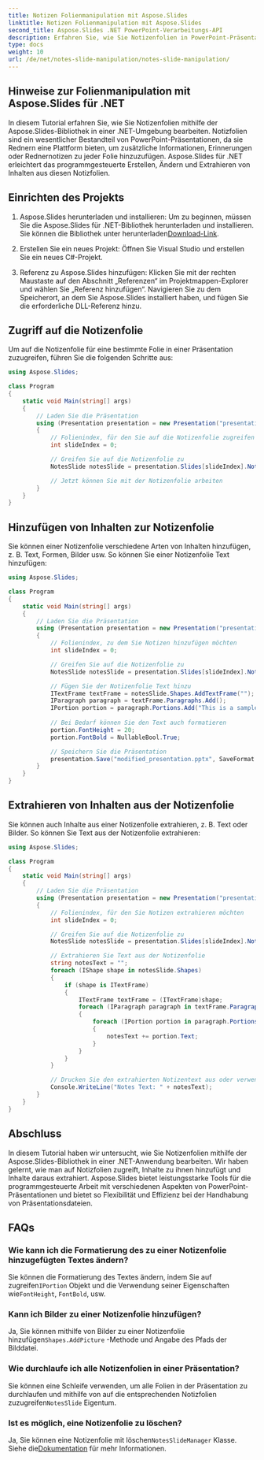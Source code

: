 ```yaml
---
title: Notizen Folienmanipulation mit Aspose.Slides
linktitle: Notizen Folienmanipulation mit Aspose.Slides
second_title: Aspose.Slides .NET PowerPoint-Verarbeitungs-API
description: Erfahren Sie, wie Sie Notizenfolien in PowerPoint-Präsentationen mit Aspose.Slides für .NET bearbeiten. Diese Schritt-für-Schritt-Anleitung behandelt den Zugriff, das Hinzufügen von Inhalten zu und das Extrahieren von Inhalten aus Notizfolien anhand von Quellcodebeispielen.
type: docs
weight: 10
url: /de/net/notes-slide-manipulation/notes-slide-manipulation/
---
```

## Hinweise zur Folienmanipulation mit Aspose.Slides für .NET

In diesem Tutorial erfahren Sie, wie Sie Notizenfolien mithilfe der Aspose.Slides-Bibliothek in einer .NET-Umgebung bearbeiten. Notizfolien sind ein wesentlicher Bestandteil von PowerPoint-Präsentationen, da sie Rednern eine Plattform bieten, um zusätzliche Informationen, Erinnerungen oder Rednernotizen zu jeder Folie hinzuzufügen. Aspose.Slides für .NET erleichtert das programmgesteuerte Erstellen, Ändern und Extrahieren von Inhalten aus diesen Notizfolien.

## Einrichten des Projekts

1.  Aspose.Slides herunterladen und installieren: Um zu beginnen, müssen Sie die Aspose.Slides für .NET-Bibliothek herunterladen und installieren. Sie können die Bibliothek unter herunterladen[Download-Link](https://releases.aspose.com/slides/net/).

2. Erstellen Sie ein neues Projekt: Öffnen Sie Visual Studio und erstellen Sie ein neues C#-Projekt.

3. Referenz zu Aspose.Slides hinzufügen: Klicken Sie mit der rechten Maustaste auf den Abschnitt „Referenzen“ im Projektmappen-Explorer und wählen Sie „Referenz hinzufügen“. Navigieren Sie zu dem Speicherort, an dem Sie Aspose.Slides installiert haben, und fügen Sie die erforderliche DLL-Referenz hinzu.

## Zugriff auf die Notizenfolie

Um auf die Notizenfolie für eine bestimmte Folie in einer Präsentation zuzugreifen, führen Sie die folgenden Schritte aus:

```csharp
using Aspose.Slides;

class Program
{
    static void Main(string[] args)
    {
        // Laden Sie die Präsentation
        using (Presentation presentation = new Presentation("presentation.pptx"))
        {
            // Folienindex, für den Sie auf die Notizenfolie zugreifen möchten
            int slideIndex = 0;

            // Greifen Sie auf die Notizenfolie zu
            NotesSlide notesSlide = presentation.Slides[slideIndex].NotesSlide;

            // Jetzt können Sie mit der Notizenfolie arbeiten
        }
    }
}
```

## Hinzufügen von Inhalten zur Notizenfolie

Sie können einer Notizenfolie verschiedene Arten von Inhalten hinzufügen, z. B. Text, Formen, Bilder usw. So können Sie einer Notizenfolie Text hinzufügen:

```csharp
using Aspose.Slides;

class Program
{
    static void Main(string[] args)
    {
        // Laden Sie die Präsentation
        using (Presentation presentation = new Presentation("presentation.pptx"))
        {
            // Folienindex, zu dem Sie Notizen hinzufügen möchten
            int slideIndex = 0;

            // Greifen Sie auf die Notizenfolie zu
            NotesSlide notesSlide = presentation.Slides[slideIndex].NotesSlide;

            // Fügen Sie der Notizenfolie Text hinzu
            ITextFrame textFrame = notesSlide.Shapes.AddTextFrame("");
            IParagraph paragraph = textFrame.Paragraphs.Add();
            IPortion portion = paragraph.Portions.Add("This is a sample note text.");
            
            // Bei Bedarf können Sie den Text auch formatieren
            portion.FontHeight = 20;
            portion.FontBold = NullableBool.True;

            // Speichern Sie die Präsentation
            presentation.Save("modified_presentation.pptx", SaveFormat.Pptx);
        }
    }
}
```

## Extrahieren von Inhalten aus der Notizenfolie

Sie können auch Inhalte aus einer Notizenfolie extrahieren, z. B. Text oder Bilder. So können Sie Text aus der Notizenfolie extrahieren:

```csharp
using Aspose.Slides;

class Program
{
    static void Main(string[] args)
    {
        // Laden Sie die Präsentation
        using (Presentation presentation = new Presentation("presentation.pptx"))
        {
            // Folienindex, für den Sie Notizen extrahieren möchten
            int slideIndex = 0;

            // Greifen Sie auf die Notizenfolie zu
            NotesSlide notesSlide = presentation.Slides[slideIndex].NotesSlide;

            // Extrahieren Sie Text aus der Notizenfolie
            string notesText = "";
            foreach (IShape shape in notesSlide.Shapes)
            {
                if (shape is ITextFrame)
                {
                    ITextFrame textFrame = (ITextFrame)shape;
                    foreach (IParagraph paragraph in textFrame.Paragraphs)
                    {
                        foreach (IPortion portion in paragraph.Portions)
                        {
                            notesText += portion.Text;
                        }
                    }
                }
            }

            // Drucken Sie den extrahierten Notizentext aus oder verwenden Sie ihn
            Console.WriteLine("Notes Text: " + notesText);
        }
    }
}
```

## Abschluss

In diesem Tutorial haben wir untersucht, wie Sie Notizenfolien mithilfe der Aspose.Slides-Bibliothek in einer .NET-Anwendung bearbeiten. Wir haben gelernt, wie man auf Notizfolien zugreift, Inhalte zu ihnen hinzufügt und Inhalte daraus extrahiert. Aspose.Slides bietet leistungsstarke Tools für die programmgesteuerte Arbeit mit verschiedenen Aspekten von PowerPoint-Präsentationen und bietet so Flexibilität und Effizienz bei der Handhabung von Präsentationsdateien.

## FAQs

### Wie kann ich die Formatierung des zu einer Notizenfolie hinzugefügten Textes ändern?

 Sie können die Formatierung des Textes ändern, indem Sie auf zugreifen`IPortion` Objekt und die Verwendung seiner Eigenschaften wie`FontHeight`, `FontBold`, usw.

### Kann ich Bilder zu einer Notizenfolie hinzufügen?

 Ja, Sie können mithilfe von Bilder zu einer Notizenfolie hinzufügen`Shapes.AddPicture` -Methode und Angabe des Pfads der Bilddatei.

### Wie durchlaufe ich alle Notizenfolien in einer Präsentation?

 Sie können eine Schleife verwenden, um alle Folien in der Präsentation zu durchlaufen und mithilfe von auf die entsprechenden Notizfolien zuzugreifen`NotesSlide` Eigentum.

### Ist es möglich, eine Notizenfolie zu löschen?

Ja, Sie können eine Notizenfolie mit löschen`NotesSlideManager` Klasse. Siehe die[Dokumentation](https://reference.aspose.com/slides/net/aspose.slides/notesslide/) für mehr Informationen.